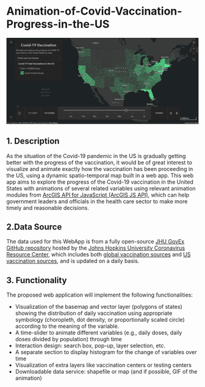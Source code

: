 # Animation-of-Covid-Vaccination-Progress-in-the-US
![image](https://github.com/YuanWANG2662/Animation-of-Covid-Vaccination-Progress-in-the-US/blob/main/dashboard.png)
## 1. Description
As the situation of the Covid-19 pandemic in the US is gradually getting better with the progress of the vaccination, it would be of great interest to visualize and animate exactly how the vaccination has been proceeding in the US, using a dynamic spatio-temporal map built in a web app. This web app aims to explore the progress of the Covid-19 vaccination in the United States with animations of several related variables using relevant animation modules from [ArcGIS API for JavaScript (ArcGIS JS API)](https://developers.arcgis.com/javascript/latest/), which can help government leaders and officials in the health care sector to make more timely and reasonable decisions.
## 2.Data Source
The data used for this WebApp is from a fully open-source [JHU GovEx GitHub repository](https://github.com/govex/COVID-19/tree/master/data_tables/vaccine_data) hosted by the [Johns Hopkins University Coronavirus Resource Center](https://coronavirus.jhu.edu/), which includes both [global vaccination sources](https://github.com/govex/COVID-19/blob/master/data_tables/vaccine_data/global_data/readme.md) and [US vaccination sources](https://github.com/govex/COVID-19/blob/master/data_tables/vaccine_data/us_data/readme.md), and is updated on a daily basis. 
## 3. Functionality
The proposed web application will implement the following functionalities:
* Visualization of the basemap and vector layer (polygons of states) showing the distribution of daily vaccination using  appropriate symbology (choropleth, dot density, or proportionally scaled circle) according to the meaning of the variable.
* A time-slider to animate different variables (e.g., daily doses, daily doses divided by population) through time
* Interaction design: search box, pop-up, layer selection, etc.
* A separate section to display histogram for the change of variables over time
* Visualization of extra layers like vaccination centers or testing centers
* Downloadable data service: shapefile or map (and if possible, GIF of the animation)
